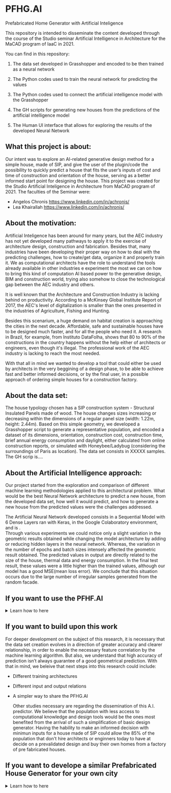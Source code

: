 # PFHG.AI
Prefabricated Home Generator with Artificial Inteligence


This repository is intended to disseminate the content developed through the course of the Studio seminar Artificial Intelligence in Architecture for the MaCAD program of IaaC in 2021.

You can find in this repository:

1. The data set developed in Grasshopper and encoded to be then trained as a neural network

2. The Python codes used to train the neural network for predicting the values

3. The Python codes used to connect the artificial intelligence model with the Grasshopper

4. The GH scripts for generating new houses from the predictions of the artificial intelligence model

5. The Human UI interface that allows for exploring the results of the developed Neural Network

## What this project is about:

Our intent was to explore an AI-related generative design method for a simple house, made of SIP, and give the user of the plugin/code the possibility to quickly predict a house that fits the user’s inputs of cost and time of construction and orientation of the house, serving as a better informed start point for designing the house. 
This project was created for the Studio Artificial Inteligence in Architecture from MaCAD program of 2021.
The faculties of the Seminar were:
* Angelos Chronis https://www.linkedin.com/in/achronis/
* Lea Khairallah https://www.linkedin.com/in/achronis/

## About the motivation:

Artificial Inteligence has been around for many years, but the AEC industry has not yet developed many pathways to apply it to the exercise of architecture design, construction and fabrication. 
Besides that, many industries have been developing their proper way on how to deal with the predicting challenges, how to create/get data, organize it and properly train it.
We as computational architects have the role to understand the tools already available in other industries e experiment the most we can on how to bring this kind of computation AI based power to the generative design, BIM and construction world, trying also somehow to close the technological gap between the AEC industry and others.

It is well known that the Architecture and Construction Industry is lacking behind on productivity. According to a McKinsey Global Institute Report of 2017, the AEC's level of digitalization is smaller than the ones presented in the industries of Agriculture, Fishing and Hunting.  

Besides this scenarium, a huge demand on habitat creation is approaching the cities in the next decade. Affordable, safe and sustainable houses have to be designed much faster, and for all the people who need it. 
A research in Brazil, for example, from Instituto DataFolha, shows that 80 to 90% of the constructions in the country happens without the help either of architects or engineers, even though it's illegal.
The professional work of the AEC industry is lacking to reach the most needed. 

With that all in mind we wanted to develop a tool that could either be used by architects in the very beggining of a design phase, to be able to achieve fast and better informed decisions, or by the final user, in a possible approach of ordering simple houses for a construction factory.

 
## About the data set:

The house typology chosen has a SIP construction system - Structural Insulated Panels made of wood. The house changes sizes increasing or decreasing within the dimensions of a regular panel size (width: 1.22m, height: 2.44m). 
Based on this simple geometry, we developed a Grasshopper script to generate a representative population, and encoded a dataset of its dimensions, orientation, construction cost, construction time, brief annual energy consumption and daylight, either calculated from online construction reports, or simulated with Honeybee/Ladybug (considering the surroundings of Paris as location). 
The data set consists in XXXXX samples.
The GH scrip is….

## About the Artificial Intelligence approach: 

Our project started from the exploration and comparison of different machine learning methodologies applied to this architectural problem. What would be the best Neural Network architecture to predict a new house, from the developed data set, how well it would predict, and how to generate a new house from the predicted values were the challenges addressed.

The Artificial Neural Network developed consists in a Sequential Model with 6 Dense Layers ran with Keras, in the Google Colaboratory environment, and is .  
Through various experiments we could notice only a slight variation in the geometric results obtained while changing the model architecture by adding or reducing hidden layers in the neural network. Whereas, the variation in the number of epochs and batch sizes intensely affected the geometric result obtained.
The predicted values in output are directly related to the size of the house, thermal data and energy consumption. In the final test result, these values were a little higher than the trained values, although our model has a good MSE(mean loss error). We conclude that this situation occurs due to the large number of irregular samples generated from the random facade. 

## If you want to use the PFHF.AI 
<details>
           <summary> Learn how to here
            </summary>
           <p>
</p>
</details>            


## If you want to build upon this work 

For deeper development on the subject of this research, it is necessary that the data set creation evolves in a direction of greater accuracy and clearer relationship, in order to enable the necessary feature correlation by the machine learning algorithm. But also, we understand that high accuracy of prediction isn’t always guarantee of a good geometrical prediction. With that in mind, we beleive that next steps into this research could include:

* Different training architectures
* Different input and output relations
* A simpler way to share the PFHG.AI

  Other studies necessary are regarding the dissemination of this A.I. predictor.
  We believe that the population with less access to computational knowledge and design tools would be the ones most benefited from the arrival of such a simplification of basic  design generator.
  Having the hability to make an informed decision with minimun inputs for a house made of SIP could allow the 85% of the population that don't hire architects or enginners    today to have at decide on a prevalidated design and buy their own homes from a factory of pre fabricated houses.
  
## If you want to develope a similar Prefabricated House Generator for your own city 
<details>
           <summary> Learn how to here
            </summary>
           <p>

For accurate predictions, the most important thing is to have the best fit possible data. In case of energy consumption and Daylight, this means running a whole new data set for the city desired. The way to do it is through Grasshopper, with the script shared in this repository - DataSetCreator. 
Download the script, change the city climate file (you can find the one necessary here: https://www.ladybug.tools/epwmap/) and run the simulations until you have at least 2000 samples.

## Training your own PFHG.AI

With your data set prepared, you have to train it. You can download the Google Colab Notebook shared in this repository (Colab allows you to combine executable code and rich text in a single document).

Through Google Drive you can access the Notebook, call your data set, analise it and train the model. More information on how to train the model can be found inside the Notebook. It's important to be sure that there are no mistakes within the dataset such as uneven distributed numbers, missing information or unrepresentative numbers.
If you don't know how to analise and clean your dataset, a good place to start is here: https://colab.research.google.com/github/adelnehme/cleaning-data-in-python-live-training/blob/master/Cleaning_Data_in_Python_live_session.ipynb

After you clean your dataset, and train your model, you should save the predictor as an .h5 file, which you can do by following the steps on the notebook.
Download this .h5 file, and also the .pickle files created during the steps of training, to be used in the next steps. 

## Bringing the PFHG.AI back to Grasshopper 

#### The HOPS component
Hops is a component for Grasshopper in Rhino 7 for Windows. Hops adds external functions to Grasshopper, like other programming languages, in our case Python with some libraries.

In this repository you can find and download a folder to access directly from within Visual Studio Code, for example, or any other python interface, and build the Hops component for your own PFHD.AI.

Make sure you have the best fit python to deal with Hops by now (3.8), and also pip installed in your computer. Find it https://www.python.org/downloads/release/python-3810/ and https://pypi.org/project/pip/.

Before start, inside your Python interface, choose the Python 3.8 interpreter, and run these lines of code in the terminal to install the libraries necessary: 

* pip3.8 install flask
* pip3.8 install ghhops_server
* pip3.8 install rhino3dm
* pip3.8 install numpy
* pip3.8 install tensorflow
* pip3.8 install pickle
* pip3.8 install joblib
* pip3.8 install os
* pip3.8 install sys

This folder contains 3 files: 
##### 1. machinelearning.py
In this file you have to call your own .h5 file and .pickle files. Call it from your own computer by updating the path information.
Make sure you have everything connected, and press run.

##### 2. hops.py
In this file is where you will connect the PFHG.AI to the Hops component. For that we create the inputs and outputs expected to exist inside Grasshopper.  
You don't need to change anything here, just press run.

##### 3. Studio.gh
This file you open in Grasshopper, find the Hops component - should be the one with the little grape drawing - clic with the right button, add the Path (xxxxx/runML).
Make sure you uncheck the Cache options to always ensure the updated predictions.
Connect the inputs *Construction Cost*,*Construction Time* and *Rotation* to the Hops Component, and extract the outputs. 
Connect the ouputs to the prefabricated panels creator to see the final result.
</p>
</details>

